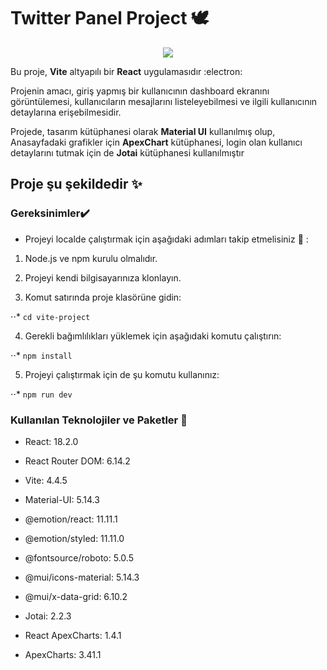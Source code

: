 # Twitter Panel Project	:dove:

<div id="header" align="center">
  <img src="https://media.giphy.com/media/v1.Y2lkPTc5MGI3NjExYm16ZnBsNzR2ZGEzc3I4cjFpbGxneDA1OGlhdGwxcGc3dXMzczdmdSZlcD12MV9pbnRlcm5hbF9naWZfYnlfaWQmY3Q9cw/iFmw13LV1hHhViPPWz/giphy.gif" />
</div>


Bu proje, **Vite** altyapılı bir **React** uygulamasıdır	:electron:

Projenin amacı, giriş yapmış bir kullanıcının dashboard ekranını görüntülemesi, kullanıcıların mesajlarını listeleyebilmesi ve ilgili kullanıcının detaylarına erişebilmesidir.

Projede, tasarım kütüphanesi olarak **Material UI** kullanılmış olup, Anasayfadaki grafikler için **ApexChart** kütüphanesi, login olan kullanıcı detaylarını tutmak için de **Jotai** kütüphanesi kullanılmıştır

## Proje şu şekildedir :sparkles:


### Gereksinimler:heavy_check_mark:

* Projeyi localde çalıştırmak için aşağıdaki adımları takip etmelisiniz	:key: :

1. Node.js ve npm kurulu olmalıdır.

2. Projeyi kendi bilgisayarınıza klonlayın.

3. Komut satırında proje klasörüne gidin:

⋅⋅* `cd vite-project`

4. Gerekli bağımlılıkları yüklemek için aşağıdaki komutu çalıştırın:

⋅⋅* `npm install`

5. Projeyi çalıştırmak için de şu komutu kullanınız:

⋅⋅* `npm run dev`


### Kullanılan Teknolojiler ve Paketler	:hammer:

- React: 18.2.0
- React Router DOM: 6.14.2
- Vite: 4.4.5

- Material-UI: 5.14.3
- @emotion/react: 11.11.1
- @emotion/styled: 11.11.0
- @fontsource/roboto: 5.0.5
- @mui/icons-material: 5.14.3
- @mui/x-data-grid: 6.10.2

- Jotai: 2.2.3
- React ApexCharts: 1.4.1
- ApexCharts: 3.41.1




 
